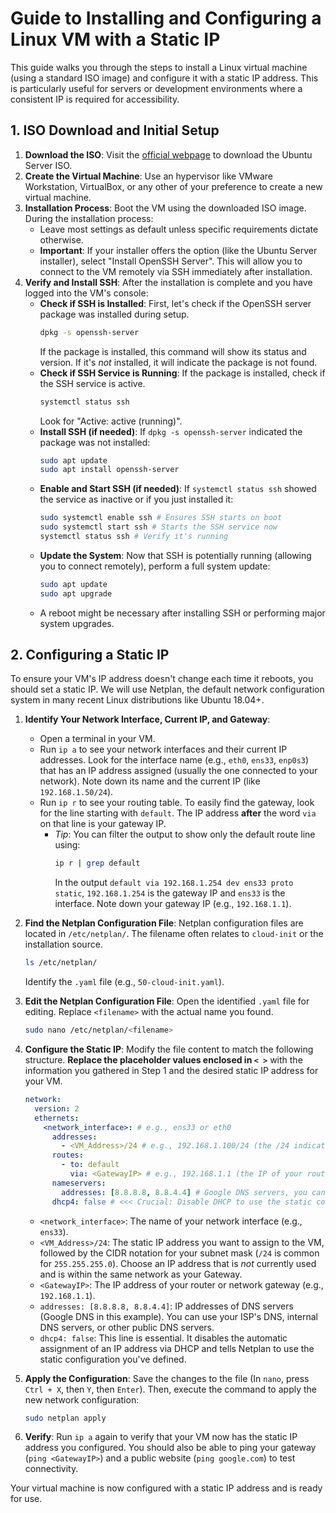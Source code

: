 # Guide to Installing and Configuring a Linux VM with a Static IP

This guide walks you through the steps to install a Linux virtual machine (using a standard ISO image) and configure it with a static IP address. This is particularly useful for servers or development environments where a consistent IP is required for accessibility.

## 1. ISO Download and Initial Setup

1.  **Download the ISO**: Visit the [official webpage](https://ubuntu.com/download/server) to download the Ubuntu Server ISO.
2.  **Create the Virtual Machine**: Use an hypervisor like VMware Workstation, VirtualBox, or any other of your preference to create a new virtual machine.
3.  **Installation Process**: Boot the VM using the downloaded ISO image. During the installation process:
    * Leave most settings as default unless specific requirements dictate otherwise.
    * **Important**: If your installer offers the option (like the Ubuntu Server installer), select "Install OpenSSH Server". This will allow you to connect to the VM remotely via SSH immediately after installation.
4.  **Verify and Install SSH**: After the installation is complete and you have logged into the VM's console:
    * **Check if SSH is Installed**: First, let's check if the OpenSSH server package was installed during setup.
        ```bash
        dpkg -s openssh-server
        ```
        If the package is installed, this command will show its status and version. If it's *not* installed, it will indicate the package is not found.
    * **Check if SSH Service is Running**: If the package is installed, check if the SSH service is active.
        ```bash
        systemctl status ssh
        ```
        Look for "Active: active (running)".
    * **Install SSH (if needed)**: If `dpkg -s openssh-server` indicated the package was not installed:
        ```bash
        sudo apt update
        sudo apt install openssh-server
        ```
    * **Enable and Start SSH (if needed)**: If `systemctl status ssh` showed the service as inactive or if you just installed it:
        ```bash
        sudo systemctl enable ssh # Ensures SSH starts on boot
        sudo systemctl start ssh # Starts the SSH service now
        systemctl status ssh # Verify it's running
        ```
    * **Update the System**: Now that SSH is potentially running (allowing you to connect remotely), perform a full system update:
        ```bash
        sudo apt update
        sudo apt upgrade
        ```
    * A reboot might be necessary after installing SSH or performing major system upgrades.

## 2. Configuring a Static IP

To ensure your VM's IP address doesn't change each time it reboots, you should set a static IP. We will use Netplan, the default network configuration system in many recent Linux distributions like Ubuntu 18.04+.

1.  **Identify Your Network Interface, Current IP, and Gateway**:
    * Open a terminal in your VM.
    * Run `ip a` to see your network interfaces and their current IP addresses. Look for the interface name (e.g., `eth0`, `ens33`, `enp0s3`) that has an IP address assigned (usually the one connected to your network). Note down its name and the current IP (like `192.168.1.50/24`).
    * Run `ip r` to see your routing table. To easily find the gateway, look for the line starting with `default`. The IP address **after** the word `via` on that line is your gateway IP.
        * *Tip*: You can filter the output to show only the default route line using:
            ```bash
            ip r | grep default
            ```
            In the output `default via 192.168.1.254 dev ens33 proto static`, `192.168.1.254` is the gateway IP and `ens33` is the interface. Note down your gateway IP (e.g., `192.168.1.1`).
2.  **Find the Netplan Configuration File**: Netplan configuration files are located in `/etc/netplan/`. The filename often relates to `cloud-init` or the installation source.
    ```bash
    ls /etc/netplan/
    ```
    Identify the `.yaml` file (e.g., `50-cloud-init.yaml`).
3.  **Edit the Netplan Configuration File**: Open the identified `.yaml` file for editing. Replace `<filename>` with the actual name you found.
    ```bash
    sudo nano /etc/netplan/<filename>
    ```
4.  **Configure the Static IP**: Modify the file content to match the following structure. **Replace the placeholder values enclosed in `< >`** with the information you gathered in Step 1 and the desired static IP address for your VM.

    ```yaml
    network:
      version: 2
      ethernets:
        <network_interface>: # e.g., ens33 or eth0
          addresses:
            - <VM_Address>/24 # e.g., 192.168.1.100/24 (the /24 indicates the subnet mask 255.255.255.0)
          routes:
            - to: default
              via: <GatewayIP> # e.g., 192.168.1.1 (the IP of your router or gateway)
          nameservers:
            addresses: [8.8.8.8, 8.8.4.4] # Google DNS servers, you can use others if you prefer
          dhcp4: false # <<< Crucial: Disable DHCP to use the static configuration below
    ```
    * `<network_interface>`: The name of your network interface (e.g., `ens33`).
    * `<VM_Address>/24`: The static IP address you want to assign to the VM, followed by the CIDR notation for your subnet mask (`/24` is common for `255.255.255.0`). Choose an IP address that is *not* currently used and is within the same network as your Gateway.
    * `<GatewayIP>`: The IP address of your router or network gateway (e.g., `192.168.1.1`).
    * `addresses: [8.8.8.8, 8.8.4.4]`: IP addresses of DNS servers (Google DNS in this example). You can use your ISP's DNS, internal DNS servers, or other public DNS servers.
    * `dhcp4: false`: This line is essential. It disables the automatic assignment of an IP address via DHCP and tells Netplan to use the static configuration you've defined.

5.  **Apply the Configuration**: Save the changes to the file (In `nano`, press `Ctrl + X`, then `Y`, then `Enter`). Then, execute the command to apply the new network configuration:
    ```bash
    sudo netplan apply
    ```
6.  **Verify**: Run `ip a` again to verify that your VM now has the static IP address you configured. You should also be able to ping your gateway (`ping <GatewayIP>`) and a public website (`ping google.com`) to test connectivity.

Your virtual machine is now configured with a static IP address and is ready for use.

